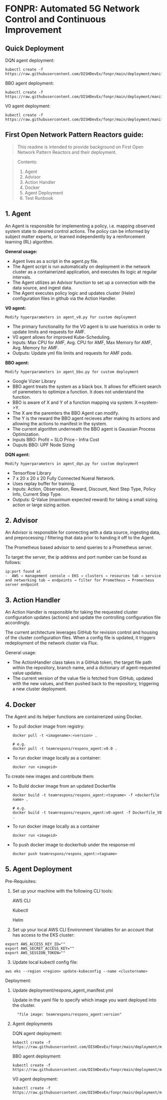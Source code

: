 # FONPR: Automated 5G Network Control and Continuous Improvement

## Quick Deployment 
DQN agent deployment:
```console
kubectl create -f https://raw.githubusercontent.com/DISHDevEx/fonpr/main/deployment/manifest_dqn_agent.yml
```
BBO agent deployment:
```console
kubectl create -f https://raw.githubusercontent.com/DISHDevEx/fonpr/main/deployment/manifest_bbo_agent.yml
```
V0 agent deployment:
```console
kubectl create -f https://raw.githubusercontent.com/DISHDevEx/fonpr/main/deployment/manifest_v0_agent.yml
```


## First Open Network Pattern Reactors guide: 
> This readme is intended to provide background on First Open Network Pattern Reactors and their deployment.

> Contents:
> 1. Agent <br/>
> 2. Advisor <br/>
> 3. Action Handler <br/>
> 4. Docker<br/>
> 5. Agent Deployment <br/>
> 6. Test Runbook <br/>

## __1. Agent__
An Agent is responsible for implementing a policy, i.e. mapping observed system state to desired control actions. The policy can be informed by subject matter experts, or learned independently by a reinforcement learning (RL) algorithm.

**General usage:** 
* Agent lives as a script in the agent.py file.  
* The Agent script is run automatically on deployment in the network cluster as a containerized application, and executes its logic at regular intervals.
* The Agent utilizes an Advisor function to set up a connection with the data source, and ingest data.
* The Agent executes policy logic and updates cluster (Helm) configuration files in github via the Action Handler. 

**V0 agent:**

    Modify hyperparameters in agent_v0.py for custom deployment

 * The primary functionality for the V0 agent is to use hueristics in order to update limits and requests for AMF. 
 * V0 agent allows for improved Kube-Scheduling. 
 * Inputs: Max CPU for AMF, Avg. CPU for AMF, Max Memory for AMF, Avg. Memory for AMF. 
 * Outputs: Update yml file limits and requests for AMF pods. 

**BBO agent:**

    Modify hyperparameters in agent_bbo.py for custom deployment
    
 * Google Vizier Library
 * BBO agent treats the system as a black box. It allows for efficient search of paremeters to optimize a function. It does not understand the function.
 * BBO is aware of X and Y of a function mapping via system: X->system->Y. 
 * The X are the paremters the BBO Agent can modify. 
 * The Y is the reward the BBO agent recieves after making its actions and allowing the actions to manifest in the system. 
 * The current algorithm underneath the BBO agent is Gaussian Process Optimization. 
 * Inputs BBO: Profit = SLO Price - Infra Cost
 * Ouputs BBO: UPF Node Sizing

**DQN agent:** 

    Modify hyperparameters in agent_dqn.py for custom deployment


 * Tensorflow Library 
 * 7 x 20 x 20 x 20 Fully Connected Nueral Network.
 * Uses replay buffer for training.
 * Inputs: Action, Observation, Reward, Discount, Next Step Type, Policy Info, Current Step Type. 
 * Outputs: Q-Value (maximum expected reward) for taking a small sizing action or large sizing action. 


## __2. Advisor__
An Advisor is responsible for connecting with a data source, ingesting data, and preprocessing / filtering that data prior to handing it off to the Agent.

The Prometheus based advisor to send queries to a Prometheus server.

To target the server, the ip address and port number can be found as follows:

    ip:port found at
    -  AWS → management console → EKS → clusters → resources tab → service and networking tab → endpoints → filter for Prometheus → Prometheus server endpoint


## __3. Action Handler__
An Action Handler is responsible for taking the requested cluster configuration updates (actions) and update the controlling configuration file accordingly.

The current architecture leverages GitHub for revision control and housing of the cluster configuration files. When a config file is updated, it triggers redeployment of the network cluster via Flux.

General usage:
* The ActionHandler class takes in a GitHub token, the target file path within the repository, branch name, and a dictionary of agent-requested value updates.
* The current version of the value file is fetched from GitHub, updated with the new values, and then pushed back to the repository, triggering a new cluster deployment.

## __4. Docker__
The Agent and its helper functions are containerized using Docker.

* To pull docker image from registry:
    
    ```console
    docker pull -t <imagename>:<version> . 
    
    # e.g.
    docker pull -t teamrespons/respons_agent:v0.0 .
    ```

* To run docker image locally as a container:
    ```console
    docker run <imageid>
    ```

To create new images and contribute them:

*  To Build docker image from an updated Dockerfile
    
    ```console
    docker build -t teamrespons/respons_agent:<tagname> -f <dockerfile name> .  
    
    # e.g. 
    docker build -t teamrespons/respons_agent:v0-agent -f Dockerfile_V0 .
    ```
* To run docker image locally as a container
    ```console
    docker run <imageid>
    ```

* To push docker image to dockerhub under the response-ml
    ```console
    docker push teamrespons/respons_agent:<tagname>
    ```

## __5. Agent Deployment__ 
Pre-Requisites:
1. Set up your machine with the following CLI tools:

    AWS CLI

    Kubectl

    Helm
    
2. Set up your local AWS CLI Environment Variables for an account that has access to the EKS cluster:
```console
export AWS_ACCESS_KEY_ID=""
export AWS_SECRET_ACCESS_KEY=""
export AWS_SESSION_TOKEN=""
```

3. Update local kubectl config file:

```console
aws eks --region <region> update-kubeconfig --name <clustername>
```
Deployment:
1. Update deployment/respons_agent_manifest.yml

    Update in the yaml file to specify which image you want deployed into the cluster.
        
         "file image: teamrespons/respons_agent:version"
        
2. Agent deployments

    DQN agent deployment:
    ```console
    kubectl create -f https://raw.githubusercontent.com/DISHDevEx/fonpr/main/deployment/manifest_dqn_agent.yml
    ```
    BBO agent deployment:
    ```console
    kubectl create -f https://raw.githubusercontent.com/DISHDevEx/fonpr/main/deployment/manifest_bbo_agent.yml
    ```
    V0 agent deployment:
    ```console
    kubectl create -f https://raw.githubusercontent.com/DISHDevEx/fonpr/main/deployment/manifest_v0_agent.yml
    ```
